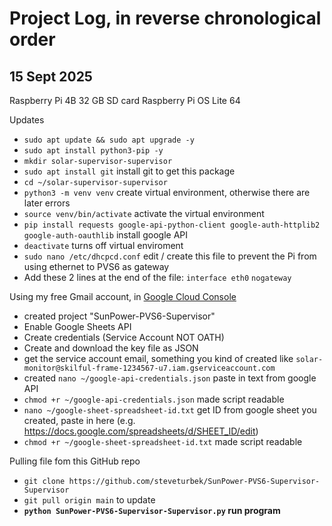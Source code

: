 # Project Log, in reverse chronological order

## 15 Sept 2025
Raspberry Pi 4B
32 GB SD card
Raspberry Pi OS Lite 64

Updates
- `sudo apt update && sudo apt upgrade -y`
- `sudo apt install python3-pip -y`
- `mkdir solar-supervisor-supervisor`
- `sudo apt install git`  install git to get this package
- `cd ~/solar-supervisor-supervisor`
- `python3 -m venv venv` create virtual environment, otherwise there are later errors
- `source venv/bin/activate` activate the virtual environment
- `pip install requests google-api-python-client google-auth-httplib2 google-auth-oauthlib` install google API
- `deactivate` turns off virtual enviroment
- `sudo nano /etc/dhcpcd.conf` edit / create this file to prevent the Pi from using ethernet to PVS6 as gateway
- Add these 2 lines at the end of the file:
`interface eth0`
`nogateway`

Using my free Gmail account, in [Google Cloud Console](https://console.cloud.google.com)
- created project "SunPower-PVS6-Supervisor"
- Enable Google Sheets API
- Create credentials (Service Account NOT OATH) 
- Create and download the key file as JSON
- get the service account email, something you kind of created like `solar-monitor@skilful-frame-1234567-u7.iam.gserviceaccount.com`
- created `nano ~/google-api-credentials.json` paste in text from google API
- `chmod +r ~/google-api-credentials.json` made script readable
- `nano ~/google-sheet-spreadsheet-id.txt` get ID from google sheet you created, paste in here (e.g. https://docs.google.com/spreadsheets/d/SHEET_ID/edit)
- `chmod +r ~/google-sheet-spreadsheet-id.txt` made script readable

Pulling file fom this GitHub repo
- `git clone https://github.com/steveturbek/SunPower-PVS6-Supervisor-Supervisor`
- `git pull origin main` to update
- **`python SunPower-PVS6-Supervisor-Supervisor.py` run program**

